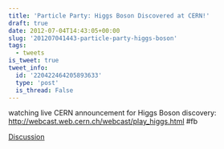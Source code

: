 ```yaml
---
title: 'Particle Party: Higgs Boson Discovered at CERN!'
draft: true
date: 2012-07-04T14:43:05+00:00
slug: '201207041443-particle-party-higgs-boson'
tags:
  - tweets
is_tweet: true
tweet_info:
  id: '220422464205893633'
  type: 'post'
  is_thread: False
---
```




watching live CERN announcement for Higgs Boson discovery: <http://webcast.web.cern.ch/webcast/play_higgs.html> #fb

[Discussion](https://x.com/sytelus/status/220422464205893633)
